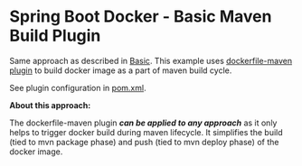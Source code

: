 # Spring Boot Docker - Basic Maven Build Plugin

Same approach as described in [Basic](../basic/README.md). This example uses [dockerfile-maven plugin](https://github.com/spotify/dockerfile-maven) to build docker image as a part of maven build cycle. 

See plugin configuration in [pom.xml](./pom.xml).

**About this approach:**

The dockerfile-maven plugin _**can be applied to any approach**_ as it only helps to trigger docker build during maven lifecycle. It simplifies the build (tied to mvn package phase) and push (tied to mvn deploy phase) of the docker image. 


